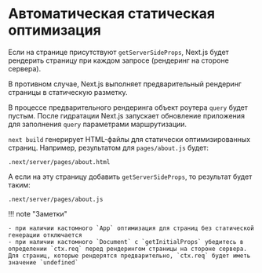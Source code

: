 # Автоматическая статическая оптимизация

Если на странице присутствуют `getServerSideProps`, Next.js будет рендерить страницу при каждом запросе (рендеринг на стороне сервера).

В противном случае, Next.js выполняет предварительный рендеринг страницы в статическую разметку.

В процессе предварительного рендеринга объект роутера `query` будет пустым. После гидратации Next.js запускает обновление приложения для заполнения `query` параметрами маршрутизации.

`next build` генерирует HTML-файлы для статически оптимизированных страниц. Например, результатом для `pages/about.js` будет:

```
.next/server/pages/about.html
```

А если на эту страницу добавить `getServerSideProps`, то результат будет таким:

```
.next/server/pages/about.js
```

!!! note "Заметки"

    - при наличии кастомного `App` оптимизация для страниц без статической генерации отключается
    - при наличии кастомного `Document` с `getInitialProps` убедитесь в определении `ctx.req` перед рендерингом страницы на стороне сервера. Для страниц, которые рендерятся предварительно, `ctx.req` будет иметь значение `undefined`
